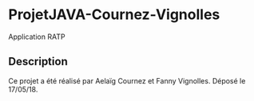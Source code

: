 # ProjetJAVA-Cournez-Vignolles
Application RATP

Description
-----------
Ce projet a été réalisé par Aelaïg Cournez et Fanny Vignolles.
Déposé le 17/05/18.
